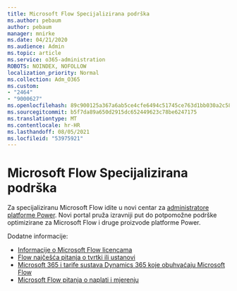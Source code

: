 ```yaml
---
title: Microsoft Flow Specijalizirana podrška
ms.author: pebaum
author: pebaum
manager: mnirke
ms.date: 04/21/2020
ms.audience: Admin
ms.topic: article
ms.service: o365-administration
ROBOTS: NOINDEX, NOFOLLOW
localization_priority: Normal
ms.collection: Adm_O365
ms.custom:
- "2464"
- "9000627"
ms.openlocfilehash: 89c900125a367a6ab5ce4cfe6494c51745ce763d1bb030a2c589a906525f21de
ms.sourcegitcommit: b5f7da89a650d2915dc652449623c78be6247175
ms.translationtype: MT
ms.contentlocale: hr-HR
ms.lasthandoff: 08/05/2021
ms.locfileid: "53975921"
---
```

# <a name="microsoft-flow-specialized-support"></a>Microsoft Flow Specijalizirana podrška

Za specijaliziranu Microsoft Flow idite u novi centar za [administratore platforme Power](https://aka.ms/flowadminsupport). Novi portal pruža izravniji put do potpomožne podrške optimizirane za Microsoft Flow i druge proizvode platforme Power.

Dodatne informacije:
- [Informacije o Microsoft Flow licencama](https://go.microsoft.com/fwlink/?linkid=2095610)
- [Flow najčešća pitanja o tvrtki ili ustanovi](https://go.microsoft.com/fwlink/?linkid=2072608)
- [Microsoft 365 i tarife sustava Dynamics 365 koje obuhvaćaju Microsoft Flow](https://go.microsoft.com/fwlink/?linkid=2072406)
- [Microsoft Flow pitanja o naplati i mjerenju](https://go.microsoft.com/fwlink/?linkid=2072612)